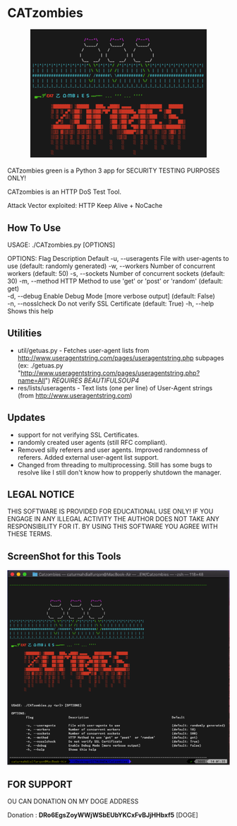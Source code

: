 # CATzombies

<h4 align="center">
<img src="/img/header.png" width=400>
</h4>


CATzombies green is a Python 3 app for SECURITY TESTING PURPOSES ONLY! 

CATzombies is an HTTP DoS Test Tool. 

Attack Vector exploited: HTTP Keep Alive + NoCache


## How To Use 


   USAGE: ./CATzombies.py <url> [OPTIONS]

   OPTIONS:
           Flag                 Description                                    Default 
       -u, --useragents   File with user-agents to use                     (default: randomly generated) 
       -w, --workers      Number of concurrent workers                     (default: 50) 
       -s, --sockets      Number of concurrent sockets                     (default: 30)
       -m, --method       HTTP Method to use 'get' or 'post'  or 'random'  (default: get)  
       -d, --debug        Enable Debug Mode [more verbose output]          (default: False)  
       -n, --nosslcheck   Do not verify SSL Certificate                    (default: True) 
       -h, --help         Shows this help


## Utilities

* util/getuas.py - Fetches user-agent lists from http://www.useragentstring.com/pages/useragentstring.php subpages (ex: ./getuas.py "http://www.useragentstring.com/pages/useragentstring.php?name=All") *REQUIRES BEAUTIFULSOUP4*
* res/lists/useragents - Text lists (one per line) of User-Agent strings (from http://www.useragentstring.com)


## Updates 

* support for not verifying SSL Certificates.  
* randomly created user agents (still RFC compliant).
* Removed silly referers and user agents. Improved randomness of referers. Added external user-agent list support.
* Changed from threading to multiprocessing. Still has some bugs to resolve like I still don't know how to propperly shutdown the manager.


## LEGAL NOTICE

THIS SOFTWARE IS PROVIDED FOR EDUCATIONAL USE ONLY! IF YOU ENGAGE IN ANY ILLEGAL ACTIVITY THE AUTHOR DOES NOT TAKE ANY RESPONSIBILITY FOR IT. BY USING THIS SOFTWARE YOU AGREE WITH THESE TERMS.


## ScreenShot for this Tools

<h4 align="center">
<img src="/img/mid.png" width=600>
</h4>


## FOR SUPPORT

OU CAN DONATION ON MY DOGE ADDRESS 

Donation : **DRo6EgsZoyWWjWSbEUbYKCxFvBJjHHbxf5** [DOGE]


